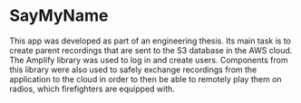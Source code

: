 # SayMyName

This app was developed as part of an engineering thesis. Its main task is to create parent recordings that are sent to the S3 database in the AWS cloud. The Amplify library was used to log in and create users.
Components from this library were also used to safely exchange recordings from the application to the cloud in order to then be able to remotely play them on radios, which firefighters are equipped with.
